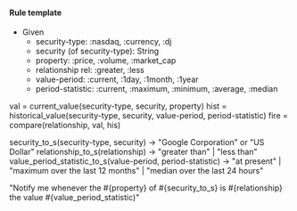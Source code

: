 #### Rule template

* Given
	* security-type: :nasdaq, :currency, :dj
	* security (of security-type): String
	* property: :price, :volume, :market_cap
	* relationship rel: :greater, :less
	* value-period: :current, :1day, :1month, :1year
	* period-statistic: :current, :maximum, :minimum, :average, :median

val = current_value(security-type, security, property)
hist = historical_value(security-type, security, value-period, period-statistic)
fire = compare(relationship, val, his)

security_to_s(security-type, security) -> "Google Corporation" or "US Dollar"
relationship_to_s(relationship) -> "greater than" | "less than"
value_period_statistic_to_s(value-period, period-statistic) -> "at present" | "maximum over the last 12 months" | "median over the last 24 hours"

"Notify me whenever the #{property} of #{security_to_s} is #{relationship} the value #{value_period_statistic)"
